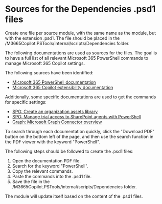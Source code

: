 ﻿# Sources for the Dependencies .psd1 files

Create one file per source module, with the same name as the module, but with the extension .psd1. The file should be placed in the /M3665Copilot.PSTools/internal/scripts/Dependencies folder.

The following documentations are used as sources for the files. The goal is to have a full list of all relevant Microsoft 365 PowerShell commands to manage Microsoft 365 Copilot settings.

The following sources have been identified:

- [Microsoft 365 PowerShell documentation](https://learn.microsoft.com/en-us/copilot/microsoft-365/)
- [Microsoft 365 Copilot extensibility documentation](https://learn.microsoft.com/en-us/microsoft-365-copilot/extensibility/)

Additionally, some specific documentations are used to get the commands for specific settings:

- [SPO: Create an organization assets library](https://learn.microsoft.com/en-us/sharepoint/organization-assets-library)
- [SPO: Manage trial access to SharePoint agents with PowerShell](https://learn.microsoft.com/en-us/sharepoint/manage-trial-agents-sharepoint-powershell)
- [Graph: Microsoft Graph Connector overview](https://learn.microsoft.com/en-us/graph/connecting-external-content-connectors-overview)

To search through each documentation quickly, click the "Download PDF" button on the bottom left of the page, and then use the search function in the PDF viewer with the keyword "PowerShell".

The following steps should be followed to create the .psd1 files:

1. Open the documentation PDF file.
2. Search for the keyword "PowerShell".
3. Copy the relevant commands.
4. Paste the commands into the .psd1 file.
5. Save the file in the /M3665Copilot.PSTools/internal/scripts/Dependencies folder.

The module will update itself based on the content of the .psd1 files.
